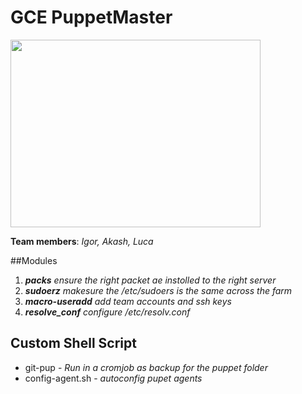 # GCE PuppetMaster

<img style="-webkit-user-select: none;" src="https://cloud.githubusercontent.com/assets/13706023/9293131/7371c078-4461-11e5-891b-4ece09005a86.png" width="400" height="300">

__Team members__: _Igor, Akash, Luca_

##Modules

1. ***packs***  _ensure the right packet ae instolled to the right server_
2. ***sudoerz*** _makesure the /etc/sudoers is the same across the farm_
3. ***macro-useradd*** _add team accounts and ssh keys_
4. ***resolve_conf***  _configure /etc/resolv.conf_

## Custom Shell Script
* git-pup - _Run in a cromjob as backup for the puppet folder_
* config-agent.sh - _autoconfig pupet agents_
